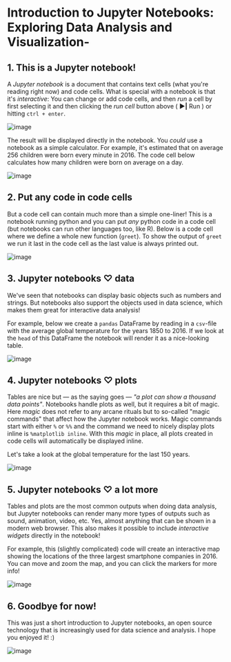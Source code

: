 # Introduction to Jupyter Notebooks: Exploring Data Analysis and Visualization-
## 1. This is a Jupyter notebook!
<p>A <em>Jupyter notebook</em> is a document that contains text cells (what you're reading right now) and code cells. What is special with a notebook is that it's <em>interactive</em>: You can change or add code cells, and then <em>run</em> a cell by first selecting it and then clicking the <em>run cell</em> button above ( <strong>▶|</strong> Run ) or hitting <code>ctrl + enter</code>. </p>

![image](https://github.com/MohebAwichewi/Introduction-to-Jupyter-Notebooks-Exploring-Data-Analysis-and-Visualization/assets/149394585/c587edce-b1c6-472a-bd26-952cc7332a25)

<p>The result will be displayed directly in the notebook. You <em>could</em> use a notebook as a simple calculator. For example, it's estimated that on average 256 children were born every minute in 2016. The code cell below calculates how many children were born on average on a day. </p>

![image](https://github.com/MohebAwichewi/Introduction-to-Jupyter-Notebooks-Exploring-Data-Analysis-and-Visualization/assets/149394585/02b41b53-8ad9-4431-b510-65eb9b506e5c)

## 2. Put any code in code cells
<p>But a code cell can contain much more than a simple one-liner! This is a notebook running python and you can put <em>any</em> python code in a code cell (but notebooks can run other languages too, like R). Below is a code cell where we define a whole new function (<code>greet</code>). To show the output of <code>greet</code> we run it last in the code cell as the last value is always printed out. </p>

![image](https://github.com/MohebAwichewi/Introduction-to-Jupyter-Notebooks-Exploring-Data-Analysis-and-Visualization/assets/149394585/ed5aeec2-17ce-4740-8d1b-e1942e6c0f29)
## 3. Jupyter notebooks ♡ data
<p>We've seen that notebooks can display basic objects such as numbers and strings. But notebooks also support the objects used in data science, which makes them great for interactive data analysis!</p>
<p>For example, below we create a <code>pandas</code> DataFrame by reading in a <code>csv</code>-file with the average global temperature for the years 1850 to 2016. If we look at the <code>head</code> of this DataFrame the notebook will render it as a nice-looking table.</p>

![image](https://github.com/MohebAwichewi/Introduction-to-Jupyter-Notebooks-Exploring-Data-Analysis-and-Visualization/assets/149394585/7be6cf94-e389-49da-a855-7dcce0b96e70)

## 4. Jupyter notebooks ♡ plots
<p>Tables are nice but — as the saying goes — <em>"a plot can show a thousand data points"</em>. Notebooks handle plots as well, but it requires a bit of magic. Here <em>magic</em> does not refer to any arcane rituals but to so-called "magic commands" that affect how the Jupyter notebook works. Magic commands start with either <code>%</code> or <code>%%</code> and the command we need to nicely display plots inline is <code>%matplotlib inline</code>. With this <em>magic</em> in place, all plots created in code cells will automatically be displayed inline. </p>
<p>Let's take a look at the global temperature for the last 150 years.</p>

![image](https://github.com/MohebAwichewi/Introduction-to-Jupyter-Notebooks-Exploring-Data-Analysis-and-Visualization/assets/149394585/93502534-b648-41d6-9af7-6f2a27baafe2)

## 5. Jupyter notebooks ♡ a lot more
<p>Tables and plots are the most common outputs when doing data analysis, but Jupyter notebooks can render many more types of outputs such as sound, animation, video, etc. Yes, almost anything that can be shown in a modern web browser. This also makes it possible to include <em>interactive widgets</em> directly in the notebook!</p>
<p>For example, this (slightly complicated) code will create an interactive map showing the locations of the three largest smartphone companies in 2016. You can move and zoom the map, and you can click the markers for more info! </p>

![image](https://github.com/MohebAwichewi/Introduction-to-Jupyter-Notebooks-Exploring-Data-Analysis-and-Visualization/assets/149394585/c52e271b-eb96-4d56-ad5b-71649b760f8f)

## 6. Goodbye for now!
<p>This was just a short introduction to Jupyter notebooks, an open source technology that is increasingly used for data science and analysis. I hope you enjoyed it! :)</p>

![image](https://github.com/MohebAwichewi/Introduction-to-Jupyter-Notebooks-Exploring-Data-Analysis-and-Visualization/assets/149394585/7bef7ccf-369b-4a67-8558-ea76cf5c929c)
